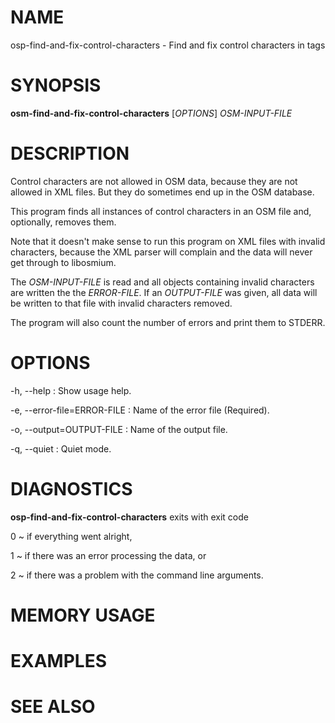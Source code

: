 
# NAME

osp-find-and-fix-control-characters - Find and fix control characters in tags

# SYNOPSIS

**osm-find-and-fix-control-characters** \[*OPTIONS*\] *OSM-INPUT-FILE*

# DESCRIPTION

Control characters are not allowed in OSM data, because they are not allowed in
XML files. But they do sometimes end up in the OSM database.

This program finds all instances of control characters in an OSM file and,
optionally, removes them.

Note that it doesn't make sense to run this program on XML files with invalid
characters, because the XML parser will complain and the data will never get
through to libosmium.

The *OSM-INPUT-FILE* is read and all objects containing invalid characters are
written the the *ERROR-FILE*. If an *OUTPUT-FILE* was given, all data will be
written to that file with invalid characters removed.

The program will also count the number of errors and print them to STDERR.

# OPTIONS

-h, \--help
:   Show usage help.

-e, \--error-file=ERROR-FILE
:   Name of the error file (Required).

-o, \--output=OUTPUT-FILE
:   Name of the output file.

-q, \--quiet
:   Quiet mode.

# DIAGNOSTICS

**osp-find-and-fix-control-characters** exits with exit code

0
  ~ if everything went alright,

1
  ~ if there was an error processing the data, or

2
  ~ if there was a problem with the command line arguments.

# MEMORY USAGE

# EXAMPLES

# SEE ALSO

